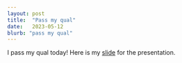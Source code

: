 ```yaml
---
layout: post
title:  "Pass my qual"
date:   2023-05-12
blurb: "pass my qual"
---
```


I pass my qual today! Here is my  <a href="../assets/slides/Qualifying_Exam_PPT.pdf">slide</a> for the presentation.
